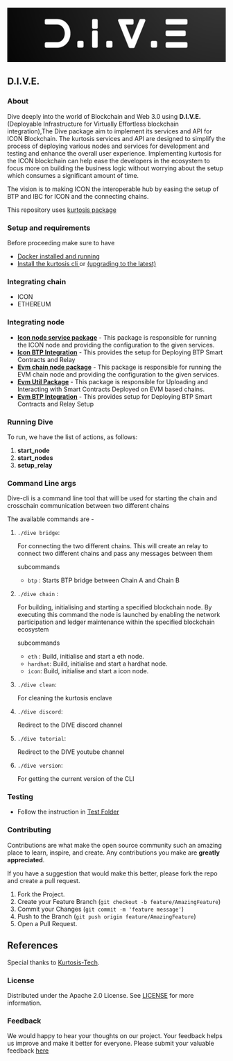 ![DIVE](img/DIVE.png)

## D.I.V.E.

### About

Dive deeply into the world of Blockchain and Web 3.0 using **D.I.V.E.** (Deployable Infrastructure for Virtually Effortless blockchain integration),The Dive package aim to implement its services and API for ICON Blockchain. The kurtosis services and API are designed to simplify the process of deploying various nodes and services for development and testing and enhance the overall user experience. Implementing kurtosis for the ICON blockchain can help ease the developers in the ecosystem to focus more on building the business logic without worrying about the setup which consumes a significant amount of time.

The vision is to making ICON the interoperable hub by easing the setup of BTP and IBC for ICON and the connecting chains.

This repository uses [kurtosis package](https://docs.kurtosis.com/concepts-reference/packages)

### Setup and requirements

Before proceeding make sure to have

- [Docker installed and running](https://docs.kurtosis.com/install#i-install--start-docker)
- [Install the kurtosis cli ](https://docs.kurtosis.com/install#ii-install-the-cli) or [(upgrading to the latest)](https://docs.kurtosis.com/upgrade)

### Integrating chain

- ICON
- ETHEREUM

### Integrating node

- [**Icon node service package**](./jvm) - This package is responsible for running the ICON node and providing the configuration to the given services.
- [**Icon BTP Integration**](./jvm) - This provides the setup for Deploying BTP Smart Contracts and Relay
- [**Evm chain node package**](./evm/) - This package is responsible for running the EVM chain node and providing the configuration to the given services.
- [**Evm Util Package**](./evm/) - This package is responsible for Uploading and Interacting with Smart Contracts Deployed on EVM based chains.
- [**Evm BTP Integration**](./evm/) - This provides setup for Deploying BTP Smart Contracts and Relay Setup

### Running Dive

To run, we have the list of actions, as follows:

1. **start_node**
2. **start_nodes**
3. **setup_relay**

### Command Line args

Dive-cli is a command line tool that will be used for starting the chain and crosschain communication between two different chains

The available commands are -

1. `./dive bridge`: 
  
   For connecting the two different chains. This will create an relay to connect two different chains and pass any messages between them
   
      subcommands

      - `btp` : Starts BTP bridge between Chain A and Chain B
  
2. `./dive chain` : 
   
   For building, initialising and starting a specified blockchain node. By executing this command the node is launched by enabling the network participation and ledger maintenance within the specified blockchain ecosystem

      subcommands

    - `eth` : Build, initialise and start a eth node.
    - `hardhat`: Build, initialise and start a hardhat node.
    - `icon`: Build, initialise and start a icon node.


3. `./dive clean`: 
   
   For cleaning the kurtosis enclave
   
4. `./dive discord`:
   
    Redirect to the DIVE discord channel
   
5. `./dive tutorial`: 
  
   Redirect to the DIVE youtube channel
   
6. `./dive version`: 
  
   For getting the current version of the CLI

### Testing

- Follow the instruction in [Test Folder](test/README.md#steps-to-run-the-script)

### Contributing

Contributions are what make the open source community such an amazing place to learn, inspire, and create. Any contributions you make are **greatly appreciated**.

If you have a suggestion that would make this better, please fork the repo and create a pull request.

1. Fork the Project.
2. Create your Feature Branch (`git checkout -b feature/AmazingFeature`)
3. Commit your Changes (`git commit -m 'feature message'`)
4. Push to the Branch (`git push origin feature/AmazingFeature`)
5. Open a Pull Request.

## References

Special thanks to [Kurtosis-Tech](https://github.com/kurtosis-tech).

### License

Distributed under the Apache 2.0 License. See [LICENSE](./LICENSE) for more information.

### Feedback

We would happy to hear your thoughts on our project. Your feedback helps us improve and make it better for everyone. Please submit your valuable feedback [here](https://docs.google.com/forms/d/e/1FAIpQLScnesE-4IWPrFQ-W2FbRXHyQz8i_C0BVjIP_aWaxKe3myTgyw/viewform?usp=sharing)
